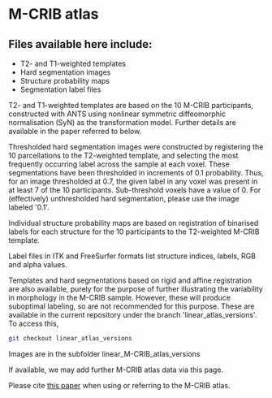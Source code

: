 # M-CRIB atlas 

## Files available here include:

* T2- and T1-weighted templates
* Hard segmentation images
* Structure probability maps
* Segmentation label files

T2- and T1-weighted templates are based on the 10 M-CRIB participants, constructed with ANTS using nonlinear symmetric diffeomorphic normalisation (SyN) as the transformation model. Further details are available in the paper referred to below.

Thresholded hard segmentation images were constructed by registering the 10 parcellations to the T2-weighted template, and selecting the most frequently occurring label across the sample at each voxel. These segmentations have been thresholded in increments of 0.1 probability. Thus, for an image thresholded at 0.7, the given label in any voxel was present in at least 7 of the 10 participants. Sub-threshold voxels have a value of 0. For (effectively) unthresholded hard segmentation, please use the image labeled '0.1'. 

Individual structure probability maps are based on registration of binarised labels for each structure for the 10 participants to the T2-weighted M-CRIB template.

Label files in ITK and FreeSurfer formats list structure indices, labels, RGB and alpha values. 


Templates and hard segmentations based on rigid and affine registration are also available, purely for the purpose of further illustrating the variability in morphology in the M-CRIB sample. However, these will produce suboptimal labeling, so are not recommended for this purpose. These are available in the current repository under the branch 'linear\_atlas\_versions'. To access this, 

```bash
git checkout linear_atlas_versions
```
Images are in the subfolder linear\_M-CRIB\_atlas\_versions


If available, we may add further M-CRIB atlas data via this page.

Please cite [this paper](http://www.sciencedirect.com/science/article/pii/S1053811916305444) when using or referring to the M-CRIB atlas.


